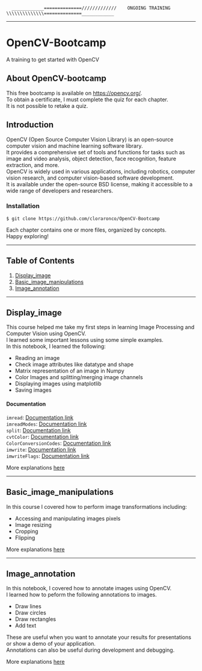   
      ____________==============/////////////    ONGOING TRAINING    \\\\\\\\\\\\\\==============____________  
  
***
  
# OpenCV-Bootcamp
  
A training to get started with OpenCV 
  
## About OpenCV-bootcamp
This free bootcamp is available on https://opencv.org/.  
To obtain a certificate, I must complete the quiz for each chapter.  
It is not possible to retake a quiz.  

## Introduction
OpenCV (Open Source Computer Vision Library) is an open-source computer vision and machine learning software library.  
It provides a comprehensive set of tools and functions for tasks such as image and video analysis, object detection, face recognition, feature extraction, and more.  
OpenCV is widely used in various applications, including robotics, computer vision research, and computer vision-based software development.  
It is available under the open-source BSD license, making it accessible to a wide range of developers and researchers.  


### Installation
```
$ git clone https://github.com/cloraronco/OpenCV-Bootcamp  
```
Each chapter contains one or more files, organized by concepts.  
Happy exploring!

***
## Table of Contents
1. [Display_image](#00_display_image)
2. [Basic_image_manipulations](#01_basic_image_manipulations)
3. [Image_annotation](#02_image_annotation)
***
  
## Display_image
This course helped me take my first steps in learning Image Processing and Computer Vision using OpenCV.  
I learned some important lessons using some simple examples.  
In this notebook, I learned the following:  
  
* Reading an image
* Check image attributes like datatype and shape
* Matrix representation of an image in Numpy
* Color Images and splitting/merging image channels
* Displaying images using matplotlib
* Saving images

#### Documentation
`imread`: [Documentation link](https://colab.research.google.com/corgiredirector?site=https%3A%2F%2Fdocs.opencv.org%2F4.5.1%2Fd4%2Fda8%2Fgroup__imgcodecs.html%23ga288b8b3da0892bd651fce07b3bbd3a56)  
`imreadModes`: [Documentation link](https://colab.research.google.com/corgiredirector?site=https%3A%2F%2Fdocs.opencv.org%2F4.5.1%2Fd8%2Fd6a%2Fgroup__imgcodecs__flags.html%23ga61d9b0126a3e57d9277ac48327799c80)  
`split`: [Documentation link](https://colab.research.google.com/corgiredirector?site=https%3A%2F%2Fdocs.opencv.org%2F4.5.1%2Fd2%2Fde8%2Fgroup__core__array.html%23ga0547c7fed86152d7e9d0096029c8518a)  
`cvtColor`: [Documentation link](https://colab.research.google.com/corgiredirector?site=https%3A%2F%2Fdocs.opencv.org%2F3.4%2Fd8%2Fd01%2Fgroup__imgproc__color__conversions.html%23ga397ae87e1288a81d2363b61574eb8cab)  
`ColorConversionCodes`: [Documentation link](https://colab.research.google.com/corgiredirector?site=https%3A%2F%2Fdocs.opencv.org%2F4.5.1%2Fd8%2Fd01%2Fgroup__imgproc__color__conversions.html%23ga4e0972be5de079fed4e3a10e24ef5ef0)  
`imwrite`: [Documentation link](https://colab.research.google.com/corgiredirector?site=https%3A%2F%2Fdocs.opencv.org%2F4.5.1%2Fd4%2Fda8%2Fgroup__imgcodecs.html%23gabbc7ef1aa2edfaa87772f1202d67e0ce)  
`imwriteFlags`: [Documentation link](https://colab.research.google.com/corgiredirector?site=https%3A%2F%2Fdocs.opencv.org%2F4.5.1%2Fd8%2Fd6a%2Fgroup__imgcodecs__flags.html%23ga292d81be8d76901bff7988d18d2b42ac)  

More explanations [here](https://github.com/cloraronco/OpenCV-Bootcamp/tree/main/00_display_images)
***
## Basic_image_manipulations
In this course I covered how to perform image transformations including:  
  
* Accessing and manipulating images pixels  
* Image resizing  
* Cropping  
* Flipping

More explanations [here](https://github.com/cloraronco/OpenCV-Bootcamp/tree/main/01_basic_image_manipulations)  
***
## Image_annotation
In this notebook, I covered how to annotate images using OpenCV.  
I learned how to peform the following annotations to images.  
  
* Draw lines  
* Draw circles  
* Draw rectangles  
* Add text
  
These are useful when you want to annotate your results for presentations or show a demo of your application.  
Annotations can also be useful during development and debugging.

More explanations [here](https://github.com/cloraronco/OpenCV-Bootcamp/tree/main/02_image_annotation)  
